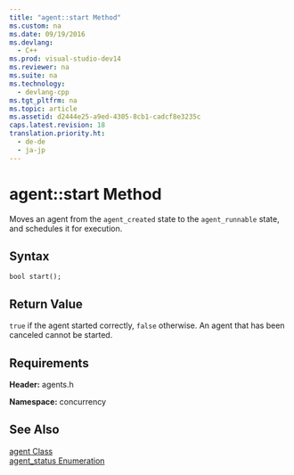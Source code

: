 ```yaml
---
title: "agent::start Method"
ms.custom: na
ms.date: 09/19/2016
ms.devlang: 
  - C++
ms.prod: visual-studio-dev14
ms.reviewer: na
ms.suite: na
ms.technology: 
  - devlang-cpp
ms.tgt_pltfrm: na
ms.topic: article
ms.assetid: d2444e25-a9ed-4305-8cb1-cadcf8e3235c
caps.latest.revision: 18
translation.priority.ht: 
  - de-de
  - ja-jp
---
```

# agent::start Method
Moves an agent from the `agent_created` state to the `agent_runnable` state, and schedules it for execution.  
  
## Syntax  
  
```  
bool start();  
```  
  
## Return Value  
 `true` if the agent started correctly, `false` otherwise. An agent that has been canceled cannot be started.  
  
## Requirements  
 **Header:** agents.h  
  
 **Namespace:** concurrency  
  
## See Also  
 [agent Class](../vs140/agent-Class.md)   
 [agent_status Enumeration](../vs140/agent_status-Enumeration.md)